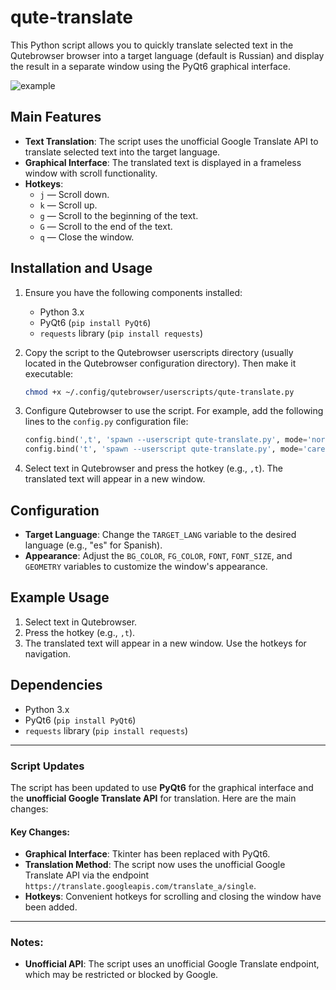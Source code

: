 # qute-translate

This Python script allows you to quickly translate selected text in the Qutebrowser browser into a target language (default is Russian) and display the result in a separate window using the PyQt6 graphical interface.

![example](media/examlpe.gif)
## Main Features

- **Text Translation**: The script uses the unofficial Google Translate API to translate selected text into the target language.
- **Graphical Interface**: The translated text is displayed in a frameless window with scroll functionality.
- **Hotkeys**:
  - `j` — Scroll down.
  - `k` — Scroll up.
  - `g` — Scroll to the beginning of the text.
  - `G` — Scroll to the end of the text.
  - `q` — Close the window.

## Installation and Usage

1. Ensure you have the following components installed:
   - Python 3.x
   - PyQt6 (`pip install PyQt6`)
   - `requests` library (`pip install requests`)

2. Copy the script to the Qutebrowser userscripts directory (usually located in the Qutebrowser configuration directory). Then make it executable:
   ```bash
   chmod +x ~/.config/qutebrowser/userscripts/qute-translate.py
   ```

3. Configure Qutebrowser to use the script. For example, add the following lines to the `config.py` configuration file:
   ```python
   config.bind(',t', 'spawn --userscript qute-translate.py', mode='normal')
   config.bind('t', 'spawn --userscript qute-translate.py', mode='caret')
   ```

4. Select text in Qutebrowser and press the hotkey (e.g., `,t`). The translated text will appear in a new window.

## Configuration

- **Target Language**: Change the `TARGET_LANG` variable to the desired language (e.g., "es" for Spanish).
- **Appearance**: Adjust the `BG_COLOR`, `FG_COLOR`, `FONT`, `FONT_SIZE`, and `GEOMETRY` variables to customize the window's appearance.

## Example Usage

1. Select text in Qutebrowser.
2. Press the hotkey (e.g., `,t`).
3. The translated text will appear in a new window. Use the hotkeys for navigation.

## Dependencies

- Python 3.x
- PyQt6 (`pip install PyQt6`)
- `requests` library (`pip install requests`)

---

### Script Updates

The script has been updated to use **PyQt6** for the graphical interface and the **unofficial Google Translate API** for translation. Here are the main changes:

#### Key Changes:
- **Graphical Interface**: Tkinter has been replaced with PyQt6.
- **Translation Method**: The script now uses the unofficial Google Translate API via the endpoint `https://translate.googleapis.com/translate_a/single`.
- **Hotkeys**: Convenient hotkeys for scrolling and closing the window have been added.

---------------------------------
### Notes:
- **Unofficial API**: The script uses an unofficial Google Translate endpoint, which may be restricted or blocked by Google.
